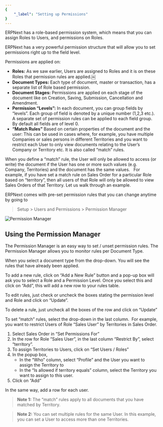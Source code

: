 ```yaml
---
{
	"_label": "Setting up Permissions"
}
---
```

ERPNext has a role-based permission system, which means that you can assign Roles to Users, and permissions on Roles.

ERPNext has a very powerful permission structure that will allow you to set permissions right up to the field level.

Permissions are applied on:

- **Roles:** As we saw earlier, Users are assigned to Roles and it is on these Roles that permission rules are applied.￼
- **Document Types:** Each type of document, master or transaction, has a separate list of Role based permission.
- **Document Stages:** Permissions are applied on each stage of the document like on Creation, Saving, Submission, Cancellation and Amendment. 
- **Permission “Levels”:** In each document, you can group fields by “levels”. Each group of field is denoted by a unique number (1,2,3 etc.). A separate set of permission rules can be applied to each field group. By default all fields are of level 0.
- **“Match Rules”** Based on certain properties of the document and the user: This can be used in cases where, for example, you have multiple Companies or sales persons in different Territories and you want to restrict each User to only view documents relating to the User’s Company or Territory etc. It is also called “match” rules.

When you define a “match” rule, the User will only be allowed to access (or write) the document if the User has one or more such values (e.g. Company, Territories) and the document has the same values.   For example, if you have set a match rule on Sales Order for a particular Role based on “territory”, then all users of that Role will only be allowed to view Sales Orders of that Territory. Let us walk through an example.

ERPNext comes with pre-set permission rules that you can change anytime by going to

> Setup > Users and Permissions > Permission Manager

![Permission Manager](img/permission-manager.png)




## Using the Permission Manager

The Permission Manager is an easy way to set / unset permission rules. The Permission Manager allows you to monitor rules per Document Type.

When you select a document type from the drop-down. You will see the rules that have already been applied.

To add a new rule, click on “Add a New Rule” button and a pop-up box will ask you to select a Role and a Permission Level. Once you select this and click on “Add”, this will add a new row to your rules table.

To edit rules, just check or uncheck the boxes stating the permission level and Role and click on “Update”.

To delete a rule, just uncheck all the boxes of the row and click on “Update” 

To set “match” rules, select the drop-down in the last column.  For example, you want to restrict Users of Role “Sales User” by Territories in Sales Order. 

1. Select Sales Order in “Set Permissions For”
1. In the row for Role “Sales User”, in the last column “Restrict By”, select “territory”.
1. To assign Territories to Users, click on “Set Users / Roles”
1. In the popup box, 
	- In the “Who” column, select “Profile” and the User you want to assign the Territory to
	- In the “Is allowed if territory equals” column, select the Territory you want to assign 	to this user.
1. Click on “Add”

In the same way, add a row for each user.

> **Note 1:** The “match” rules apply to all documents that you have matched by Territory.

> **Note 2:** You can set multiple rules for the same User. In this example, you can set a User to access more than one Territories.
 

